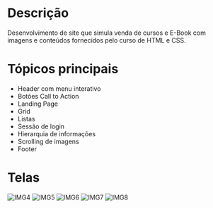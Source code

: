 # Descrição
Desenvolvimento de site que simula venda de cursos e E-Book com imagens e conteúdos fornecidos pelo curso de HTML e CSS.

# Tópicos principais
<ul> 
  <li>Header com menu interativo</li> 
  <li>Botões Call to Action</li>
  <li>Landing Page</li>
  <li>Grid</li>
  <li>Listas</li>
  <li>Sessão de login</li>
  <li>Hierarquia de informações</li>
  <li>Scrolling de imagens</li>
  <li>Footer</li>

</ul>

# Telas
![IMG4](https://github.com/Julianedr/Curso-HTML/assets/166561164/6fe35b83-0037-4865-99f0-41de306c91a3)
![IMG5](https://github.com/Julianedr/Curso-HTML/assets/166561164/7c5514f6-defe-4336-bfbe-5c1b3c2624b3)
![IMG6](https://github.com/Julianedr/Curso-HTML/assets/166561164/91ddae61-bb54-4dae-9e7b-cfd841a89161)
![IMG7](https://github.com/Julianedr/Curso-HTML/assets/166561164/035f1376-5965-49f5-8bfe-327fa276910c)
![IMG8](https://github.com/Julianedr/Curso-HTML/assets/166561164/8b6f690e-d80d-4ef6-b0ae-646b11d15dfe)
